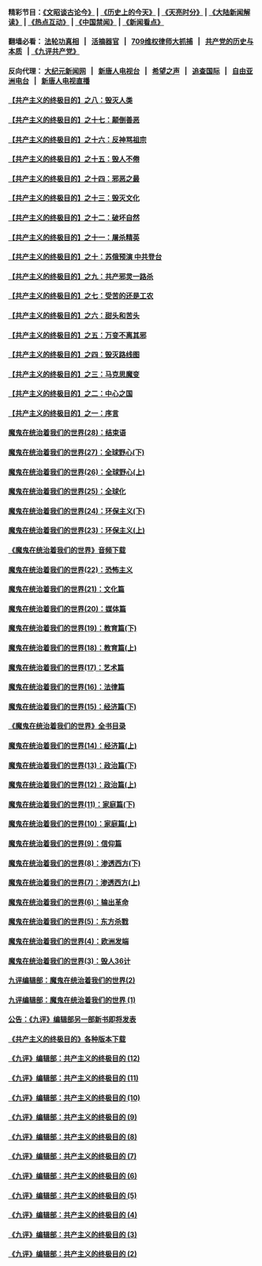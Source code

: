 #### 精彩节目：[《文昭谈古论今》](http://134.209.198.168/wenzhao) | [《历史上的今天》](http://134.209.198.168/today-in-history) | [《天亮时分》](http://134.209.198.168/tianliang) | [《大陆新闻解读》](http://134.209.198.168/ntdtv-comedy) | [《热点互动》](http://134.209.198.168/ntdtv-rdhd)  | [《中国禁闻》](http://134.209.198.168/ntdtv-news) | [《新闻看点》](http://134.209.198.168/news-insight) 

  #### 翻墙必看： [法轮功真相](http://134.209.198.168:10000/videos/truth.html) &nbsp;&nbsp;|&nbsp;&nbsp; [活摘器官](http://134.209.198.168:10000/videos/res/Organs/) &nbsp;&nbsp;|&nbsp;&nbsp; [709维权律师大抓捕](http://134.209.198.168:10000/videos/709/) &nbsp;&nbsp;|&nbsp;&nbsp; [共产党的历史与本质](http://134.209.198.168:10000/videos/ccp.html) &nbsp;&nbsp;| [《九评共产党》](http://134.209.198.168:10000/videos/jiuping/) 

#### 反向代理： [大纪元新闻网](http://134.209.198.168:10080/) &nbsp;&nbsp;|&nbsp;&nbsp; [新唐人电视台](http://134.209.198.168:8000/) &nbsp;&nbsp;|&nbsp;&nbsp; [希望之声](http://134.209.198.168:8200/) &nbsp;&nbsp;|&nbsp;&nbsp; [追查国际](http://134.209.198.168:10010/) &nbsp;&nbsp;|&nbsp;&nbsp; [自由亚洲电台](http://134.209.198.168:9800/) &nbsp;&nbsp;|&nbsp;&nbsp; [新唐人电视直播](http://134.209.198.168/) 

#### [【共产主义的终极目的】之八：毁灭人类](../pages/nsc422/n11108503.md?t=04190339) 

#### [【共产主义的终极目的】之十七：颠倒善恶](../pages/nsc422/n11179782.md?t=04190339) 

#### [【共产主义的终极目的】之十六：反神骂祖宗](../pages/nsc422/n11166798.md?t=04190339) 

#### [【共产主义的终极目的】之十五：毁人不倦](../pages/nsc422/n11166792.md?t=04190339) 

#### [【共产主义的终极目的】之十四：邪恶之最](../pages/nsc422/n11150249.md?t=04190339) 

#### [【共产主义的终极目的】之十三：毁灭文化](../pages/nsc422/n11135227.md?t=04190339) 

#### [【共产主义的终极目的】之十二：破坏自然](../pages/nsc422/n11135214.md?t=04190339) 

#### [【共产主义的终极目的】之十一：屠杀精英](../pages/nsc422/n11118442.md?t=04190339) 

#### [【共产主义的终极目的】之十：苏俄预演 中共登台](../pages/nsc422/n11118424.md?t=04190339) 

#### [【共产主义的终极目的】之九：共产邪灵一路杀](../pages/nsc422/n11114139.md?t=04190339) 

#### [【共产主义的终极目的】之七：受苦的还是工农](../pages/nsc422/n11101809.md?t=04190339) 

#### [【共产主义的终极目的】之六：甜头和苦头](../pages/nsc422/n11096971.md?t=04190339) 

#### [【共产主义的终极目的】之五：万变不离其邪](../pages/nsc422/n11091285.md?t=04190339) 

#### [【共产主义的终极目的】之四：毁灭路线图](../pages/nsc422/n11086284.md?t=04190339) 

#### [【共产主义的终极目的】之三：马克思魔变](../pages/nsc422/n11061941.md?t=04190339) 

#### [【共产主义的终极目的】之二：中心之国](../pages/nsc422/n11047728.md?t=04190339) 

#### [【共产主义的终极目的】之一：序言](../pages/nsc422/n11086077.md?t=04190339) 

#### [魔鬼在统治着我们的世界(28)：结束语](../pages/nsc422/n10936246.md?t=04190339) 

#### [魔鬼在统治着我们的世界(27)：全球野心(下)](../pages/nsc422/n10928319.md?t=04190339) 

#### [魔鬼在统治着我们的世界(26)：全球野心(上)](../pages/nsc422/n10900318.md?t=04190339) 

#### [魔鬼在统治着我们的世界(25)：全球化](../pages/nsc422/n10788205.md?t=04190339) 

#### [魔鬼在统治着我们的世界(24)：环保主义(下)](../pages/nsc422/n10695307.md?t=04190339) 

#### [魔鬼在统治着我们的世界(23)：环保主义(上)](../pages/nsc422/n10688613.md?t=04190339) 

#### [《魔鬼在统治着我们的世界》音频下载](../pages/nsc422/n10635553.md?t=04190339) 

#### [魔鬼在统治着我们的世界(22)：恐怖主义](../pages/nsc422/n10614727.md?t=04190339) 

#### [魔鬼在统治着我们的世界(21)：文化篇](../pages/nsc422/n10597706.md?t=04190339) 

#### [魔鬼在统治着我们的世界(20)：媒体篇](../pages/nsc422/n10586579.md?t=04190339) 

#### [魔鬼在统治着我们的世界(19)：教育篇(下)](../pages/nsc422/n10564808.md?t=04190339) 

#### [魔鬼在统治着我们的世界(18)：教育篇(上)](../pages/nsc422/n10526970.md?t=04190339) 

#### [魔鬼在统治着我们的世界(17)：艺术篇](../pages/nsc422/n10499093.md?t=04190339) 

#### [魔鬼在统治着我们的世界(16)：法律篇](../pages/nsc422/n10485969.md?t=04190339) 

#### [魔鬼在统治着我们的世界(15)：经济篇(下)](../pages/nsc422/n10469975.md?t=04190339) 

#### [《魔鬼在统治着我们的世界》全书目录](../pages/nsc422/n10464261.md?t=04190339) 

#### [魔鬼在统治着我们的世界(14)：经济篇(上)](../pages/nsc422/n10457370.md?t=04190339) 

#### [魔鬼在统治着我们的世界(13)：政治篇(下)](../pages/nsc422/n10448270.md?t=04190339) 

#### [魔鬼在统治着我们的世界(12)：政治篇(上)](../pages/nsc422/n10444576.md?t=04190339) 

#### [魔鬼在统治着我们的世界(11)：家庭篇(下)](../pages/nsc422/n10440961.md?t=04190339) 

#### [魔鬼在统治着我们的世界(10)：家庭篇(上)](../pages/nsc422/n10435448.md?t=04190339) 

#### [魔鬼在统治着我们的世界(9)：信仰篇](../pages/nsc422/n10432159.md?t=04190339) 

#### [魔鬼在统治着我们的世界(8)：渗透西方(下)](../pages/nsc422/n10429603.md?t=04190339) 

#### [魔鬼在统治着我们的世界(7)：渗透西方(上)](../pages/nsc422/n10426013.md?t=04190339) 

#### [魔鬼在统治着我们的世界(6)：输出革命](../pages/nsc422/n10421536.md?t=04190339) 

#### [魔鬼在统治着我们的世界(5)：东方杀戮](../pages/nsc422/n10417707.md?t=04190339) 

#### [魔鬼在统治着我们的世界(4)：欧洲发端](../pages/nsc422/n10414890.md?t=04190339) 

#### [魔鬼在统治着我们的世界(3)：毁人36计](../pages/nsc422/n10411583.md?t=04190339) 

#### [九评编辑部：魔鬼在统治着我们的世界(2)](../pages/nsc422/n10410036.md?t=04190339) 

#### [九评编辑部：魔鬼在统治着我们的世界 (1)](../pages/nsc422/n10406825.md?t=04190339) 

#### [公告：《九评》编辑部另一部新书即将发表](../pages/nsc422/n10405104.md?t=04190339) 

#### [《共产主义的终极目的》各种版本下载](../pages/nsc422/n10022138.md?t=04190339) 

#### [《九评》编辑部：共产主义的终极目的 (12)](../pages/nsc422/n9933272.md?t=04190339) 

#### [《九评》编辑部：共产主义的终极目的 (11)](../pages/nsc422/n9924973.md?t=04190339) 

#### [《九评》编辑部：共产主义的终极目的 (10)](../pages/nsc422/n9920883.md?t=04190339) 

#### [《九评》编辑部：共产主义的终极目的 (9)](../pages/nsc422/n9916363.md?t=04190339) 

#### [《九评》编辑部：共产主义的终极目的 (8)](../pages/nsc422/n9912488.md?t=04190339) 

#### [《九评》编辑部：共产主义的终极目的 (7)](../pages/nsc422/n9901176.md?t=04190339) 

#### [《九评》编辑部：共产主义的终极目的 (6)](../pages/nsc422/n9899359.md?t=04190339) 

#### [《九评》编辑部：共产主义的终极目的 (5)](../pages/nsc422/n9893174.md?t=04190339) 

#### [《九评》编辑部：共产主义的终极目的 (4)](../pages/nsc422/n9891246.md?t=04190339) 

#### [《九评》编辑部：共产主义的终极目的 (3)](../pages/nsc422/n9879879.md?t=04190339) 

#### [《九评》编辑部：共产主义的终极目的 (2)](../pages/nsc422/n9876205.md?t=04190339) 

